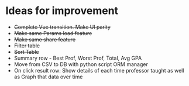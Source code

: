 # Ideas for improvement
* ~~Complete Vue transition. Make UI parity~~
* ~~Make same Params load feature~~
* ~~Make same share feature~~
* ~~Filter table~~
* ~~Sort Table~~
* Summary row - Best Prof, Worst Prof, Total, Avg GPA
* Move from CSV to DB with python script ORM manager
* On click result row: Show details of each time professor taught as well as Graph that data over time